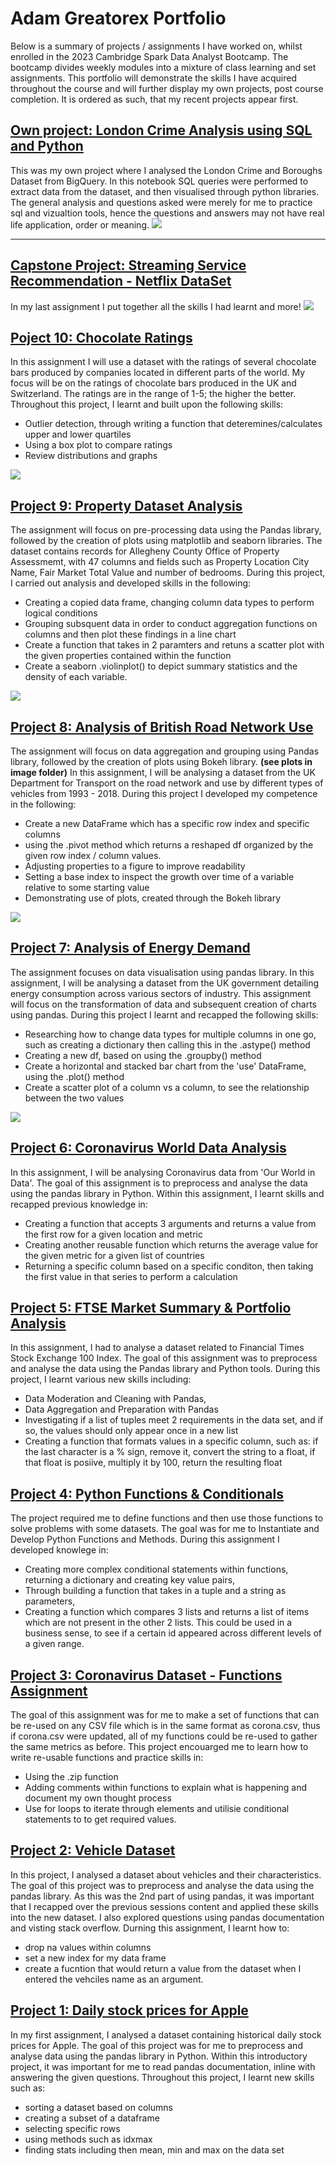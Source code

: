 # Adam Greatorex Portfolio

Below is a summary of projects / assignments I have worked on, whilst enrolled in the 2023 Cambridge Spark Data Analyst Bootcamp. The bootcamp divides weekly modules into a mixture of class learning and set assignments. This portfolio will demonstrate the skills I have acquired throughout the course and will further display my own projects, post course completion. It is ordered as such, that my recent projects appear first.

## [Own project: London Crime Analysis using SQL and Python](https://github.com/adamgreatorex01/portfolio/blob/main/london-crime-bigquery-adam.ipynb)
This was my own project where I analysed the London Crime and Boroughs Dataset from BigQuery. In this notebook SQL queries were performed to extract data from the dataset, and then visualised through python libraries. The general analysis and questions asked were merely for me to practice sql and vizualtion tools, hence the questions and answers may not have real life application, order or meaning.
<img src="images/crime rate.png">

------------------------------------------------------------------------------------------------------------------------------------------------------------------


## [Capstone Project: Streaming Service Recommendation - Netflix DataSet](https://github.com/adamgreatorex01/portfolio/blob/main/CS_Streaming_report%20(3).ipynb)
In my last assignment I put together all the skills I had learnt and more!
<img src="images/movie_length.png">

## [Poject 10: Chocolate Ratings](https://github.com/adamgreatorex01/portfolio/blob/main/chocolate_ratings.ipynb)
In this assignment I will use a dataset with the ratings of several chocolate bars produced by companies located in different parts of the world. My focus will be on the ratings of chocolate bars produced in the UK and Switzerland. The ratings are in the range of 1-5; the higher the better.
Throughout this project, I learnt and built upon the following skills:
 - Outlier detection, through writing a function that deteremines/calculates upper and lower quartiles
 - Using a box plot to compare ratings
 - Review distributions and graphs
 
<img src="images/chocolate_img.png">

## [Project 9: Property Dataset Analysis](https://github.com/adamgreatorex01/portfolio/blob/main/Property%20Dataset.ipynb)
The assignment will focus on pre-processing data using the Pandas library, followed by the creation of plots using matplotlib and seaborn libraries. The dataset contains records for Allegheny County Office of Property Assessmemt, with 47 columns and fields such as Property Location City
Name, Fair Market Total Value and number of bedrooms.  During this project, I carried out analysis and developed skills in the following:
 - Creating a copied data frame, changing column data types to perform logical conditions 
 - Grouping subsquent data in order to conduct aggregation functions on columns and then plot these findings in a line chart
 - Create a function that takes in 2 paramters and retuns a scatter plot with the given properties contained within the function
 - Create a seaborn .violinplot() to depict summary statistics and the density of each variable.

<img src="images/property data set.png">

## [Project 8: Analysis of British Road Network Use](https://github.com/adamgreatorex01/portfolio/blob/main/British%20Road%20Network%20Use.ipynb)
The assignment will focus on data aggregation and grouping using Pandas library, followed by the creation of plots using Bokeh library. **(see plots in image folder)** In this assignment, I will be analysing a dataset from the UK Department for Transport on the road network and use by different types of vehicles from 1993 - 2018. During this project I developed my competence in the following: 
 - Create a new DataFrame which has a specific row index and specific columns
 - using the .pivot method which returns a reshaped df organized by the given row index / column values.
 - Adjusting properties to a figure to improve readability
 - Setting a base index to inspect the growth over time of a variable relative to some starting value
 - Demonstrating use of plots, created through the Bokeh library
 
 <img src="images/bokeh 3 vehicle density on british roads over time.png">

## [Project 7: Analysis of Energy Demand](https://github.com/adamgreatorex01/portfolio/blob/main/Analysis%20of%20Energy%20Demand.ipynb)
The assignment focuses on data visualisation using pandas library. In this assignment, I will be analysing a dataset from the UK government detailing energy consumption across various sectors of industry. This assignment will focus on the transformation of data and subsequent creation of charts using pandas. During this project I learnt and recapped the following skills:
- Researching how to change data types for multiple columns in one go, such as creating a dictionary then calling this in the .astype() method
- Creating a new df, based on using the .groupby() method
- Create a horizontal and stacked bar chart from the 'use' DataFrame, using the .plot() method
- Create a scatter plot of a column vs a column, to see the relationship between the two values
<img src="images/Natural Gas v Total Scatter Plot.png">

## [Project 6: Coronavirus World Data Analysis](https://github.com/adamgreatorex01/portfolio/blob/main/Coronavirus%20World%20Data%20Analysis.ipynb)
In this assignment, I will be analysing Coronavirus data from 'Our World in Data'. The goal of this assignment is to preprocess and analyse the data using the pandas library in Python. Within this assignment, I learnt skills and recapped previous knowledge in:
- Creating a function that accepts 3 arguments and returns a value from the first row for a given location and metric
- Creating another reusable function which returns the average value for the given metric for a given list of countries
- Returning a specific column based on a specific conditon, then taking the first value in that series to perform a calculation

## [Project 5: FTSE Market Summary & Portfolio Analysis](https://github.com/adamgreatorex01/portfolio/blob/main/ftse%20100%20analysis.ipynb)
In this assignment, I had to analyse a dataset related to Financial Times Stock Exchange 100 Index. The goal of this assignment was to preprocess and analyse the data using the Pandas library and Python tools. During this project, I learnt various new skills including:
- Data Moderation and Cleaning with Pandas, 
- Data Aggregation and Preparation with Pandas 
- Investigating if a list of tuples meet 2 requirements in the data set, and if so, the values should only appear once in a new list
- Creating a function that formats values in a specific column, such as: if the last character is a % sign, remove it, convert the string to a float, if that float is posiive, multiply it by 100, return the resulting float

## [Project 4: Python Functions & Conditionals](https://github.com/adamgreatorex01/portfolio/blob/main/functions%20and%20conditionals%20assignment.ipynb)
The project required me to define functions and then use those functions to solve problems with some datasets. The goal was for me to Instantiate and Develop Python Functions and Methods. During this assignment I developed knowlege in:
- Creating more complex conditional statements within functions, returning a dictionary and creating key value pairs, 
- Through building a function that takes in a tuple and a string as parameters, 
- Creating a function which compares 3 lists and returns a list of items which are not present in the other 2 lists. This could be used in a business sense, to see if a certain id appeared across different levels of a given range.

## [Project 3: Coronavirus Dataset - Functions Assignment](https://github.com/adamgreatorex01/portfolio/blob/main/functions%20coronavirus%20data%20set.ipynb)
The goal of this assignment was for me to make a set of functions that can be re-used on any CSV file which is in the same format as corona.csv, thus if corona.csv were updated, all of my functions could be re-used to gather the same metrics as before. This project encouarged me to learn how to write re-usable functions and practice skills in:
- Using the .zip function 
- Adding comments within functions to explain what is happening and document my own thought process 
- Use for loops to iterate through elements and utilisie conditional statements to to get required values.

## [Project 2: Vehicle Dataset](https://github.com/adamgreatorex01/portfolio/blob/main/Vehicle%20Dataset.ipynb) 
In this project, I analysed a dataset about vehicles and their characteristics. The goal of this project was to preprocess and analyse the data using the pandas library. As this was the 2nd part of using pandas, it was important that I recapped over the previous sessions content and applied these skills into the new dataset. I also explored questions using pandas documentation and visting stack overflow.
Durning this assignment, I learnt how to:
- drop na values within columns
- set a new index for my data frame
- create a fucntion that would return a value from the dataset when I entered the vehciles name as an argument.

## [Project 1: Daily stock prices for Apple](https://github.com/adamgreatorex01/portfolio/blob/main/stock%20analysis.ipynb)
In my first assignment, I analysed a dataset containing historical daily stock prices for Apple. The goal of this project was for me to preprocess and analyse data using the pandas library in Python. Within this introductory project, it was important for me to read pandas documentation, inline with answering the given questions. 
Throughout this project, I learnt new skills such as:
- sorting a dataset based on columns
- creating a subset of a dataframe
- selecting specific rows
- using methods such as idxmax
- finding stats including then mean, min and max on the data set


